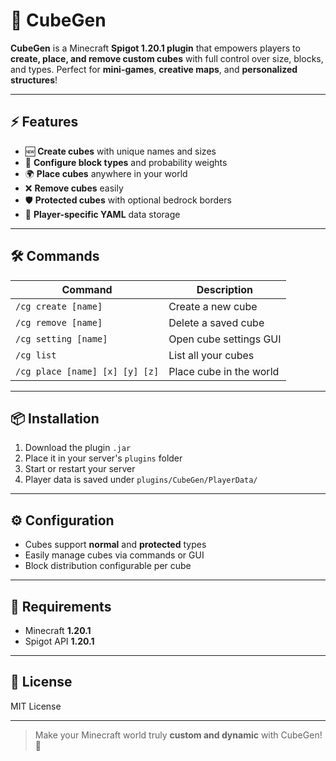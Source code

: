 # 🎲 CubeGen

**CubeGen** is a Minecraft **Spigot 1.20.1 plugin** that empowers players to **create, place, and remove custom cubes** with full control over size, blocks, and types. Perfect for **mini-games**, **creative maps**, and **personalized structures**!

---

## ⚡ Features

- 🆕 **Create cubes** with unique names and sizes  
- 🎨 **Configure block types** and probability weights  
- 🌍 **Place cubes** anywhere in your world  
- ❌ **Remove cubes** easily  
- 🛡 **Protected cubes** with optional bedrock borders  
- 💾 **Player-specific YAML** data storage  

---

## 🛠 Commands

| Command | Description |
|---------|-------------|
| `/cg create [name]` | Create a new cube |
| `/cg remove [name]` | Delete a saved cube |
| `/cg setting [name]` | Open cube settings GUI |
| `/cg list` | List all your cubes |
| `/cg place [name] [x] [y] [z]` | Place cube in the world |

---

## 📦 Installation

1. Download the plugin `.jar`  
2. Place it in your server's `plugins` folder  
3. Start or restart your server  
4. Player data is saved under `plugins/CubeGen/PlayerData/`

---

## ⚙️ Configuration

- Cubes support **normal** and **protected** types  
- Easily manage cubes via commands or GUI  
- Block distribution configurable per cube

---

## 📝 Requirements

- Minecraft **1.20.1**  
- Spigot API **1.20.1**

---

## 📄 License

MIT License

---

> Make your Minecraft world truly **custom and dynamic** with CubeGen! 🚀
